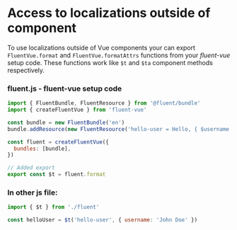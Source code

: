 # Access to localizations outside of component

To use localizations outside of Vue components your can export `FluentVue.format` and `FluentVue.formatAttrs` functions from your *fluent-vue* setup code. These functions work like `$t` and `$ta` component methods respectively.

### fluent.js - fluent-vue setup code

```js FluentVue setup code
import { FluentBundle, FluentResource } from '@fluent/bundle'
import { createFluentVue } from 'fluent-vue'

const bundle = new FluentBundle('en')
bundle.addResource(new FluentResource('hello-user = Hello, { $username }!'))

const fluent = createFluentVue({
  bundles: [bundle],
})

// Added export
export const $t = fluent.format
```

### In other js file:

```js
import { $t } from './fluent'

const helloUser = $t('hello-user', { username: 'John Doe' })
```
